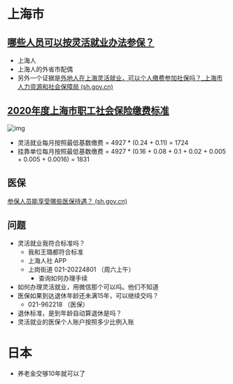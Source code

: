 # 上海市

## [哪些人员可以按灵活就业办法参保？](http://rsj.sh.gov.cn/tdjjf_17554/20200703/t0035_1391728.html)

- 上海人
- 上海人的外省市配偶
- 另外一个证据是[外地人在上海灵活就业，可以个人缴费参加社保吗？_上海市人力资源和社会保障局 (sh.gov.cn)](http://rsj.sh.gov.cn/tfkcx_17604/20200617/t0035_1369575.html)

## [2020年度上海市职工社会保险缴费标准](http://rsj.sh.gov.cn/tshbxjfjs_17348/20201105/t0035_1395387.html)

![img](C:\git\study\images\48fa56daa0f2f87bbadb4a19fa311e77.png)

- 灵活就业每月按照最低基数缴费 = 4927 * (0.24 + 0.11) = 1724
- 挂靠单位每月按照最低基数缴费 = 4927 * (0.16 + 0.08 + 0.1 + 0.02 + 0.005 + 0.005 + 0.0016) = 1831

## 医保

[参保人员能享受哪些医保待遇？ (sh.gov.cn)](http://www.rsj.sh.gov.cn/201712333/bmfw/bmwd/ylbx/201811/t20181123_1292123.shtml)

## 问题

- 灵活就业我符合标准吗？
  - 我和王璐都符合标准
  - 上海人社 APP
  - 上岗街道 021-20224801 （周六上午）
    - 查询如何办理手续
- 如何办理灵活就业，用微信那个可以吗。他们不知道
- 医保如果到达退休年龄还未满15年，可以继续交吗？
  - 021-962218 （医保）
- 退休标准，是到年龄自动算退休是吗？
- 灵活就业的医保个人账户按照多少比例入账

# 日本

- 养老金交够10年就可以了